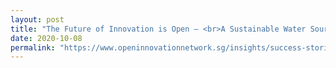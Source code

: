 ```yaml
---
layout: post
title: "The Future of Innovation is Open — <br>A Sustainable Water Source"
date: 2020-10-08
permalink: "https://www.openinnovationnetwork.sg/insights/success-stories/the-future-of-innovation-is-open/"
---
```

